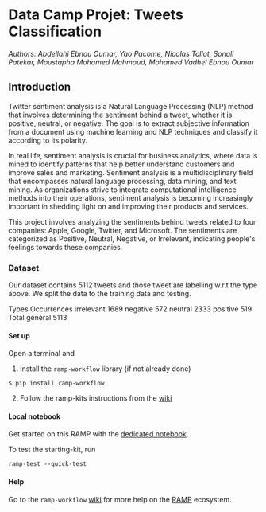 # Data Camp Projet: Tweets Classification


_Authors: Abdellahi Ebnou Oumar, Yao Pacome, Nicolas Tollot, Sonali Patekar, Moustapha Mohamed Mahmoud, Mohamed Vadhel Ebnou Oumar_

## Introduction

Twitter sentiment analysis is a Natural Language Processing (NLP) method that involves determining the sentiment behind a tweet, whether it is positive, neutral, or negative. The goal is to extract subjective information from a document using machine learning and NLP techniques and classify it according to its polarity.

In real life, sentiment analysis is crucial for business analytics, where data is mined to identify patterns that help better understand customers and improve sales and marketing. Sentiment analysis is a multidisciplinary field that encompasses natural language processing, data mining, and text mining. As organizations strive to integrate computational intelligence methods into their operations, sentiment analysis is becoming increasingly important in shedding light on and improving their products and services.

This project involves analyzing the sentiments behind tweets related to four companies: Apple, Google, Twitter, and Microsoft. The sentiments are categorized as Positive, Neutral, Negative, or Irrelevant, indicating people's feelings towards these companies.

### Dataset
Our dataset contains 5112 tweets and those tweet are labelling w.r.t  the type above. We split the data to the training data and testing.

Types	Occurrences
irrelevant	1689
negative	572
neutral	2333
positive	519
Total général	5113


#### Set up

Open a terminal and

1. install the `ramp-workflow` library (if not already done)
  ```
  $ pip install ramp-workflow
  ```
  
2. Follow the ramp-kits instructions from the [wiki](https://github.com/paris-saclay-cds/ramp-workflow/wiki/Getting-started-with-a-ramp-kit)

#### Local notebook

Get started on this RAMP with the [dedicated notebook](tweets_classification_starting_kit.ipynb).

To test the starting-kit, run


```
ramp-test --quick-test
```


#### Help
Go to the `ramp-workflow` [wiki](https://github.com/paris-saclay-cds/ramp-workflow/wiki) for more help on the [RAMP](https://ramp.studio) ecosystem.



